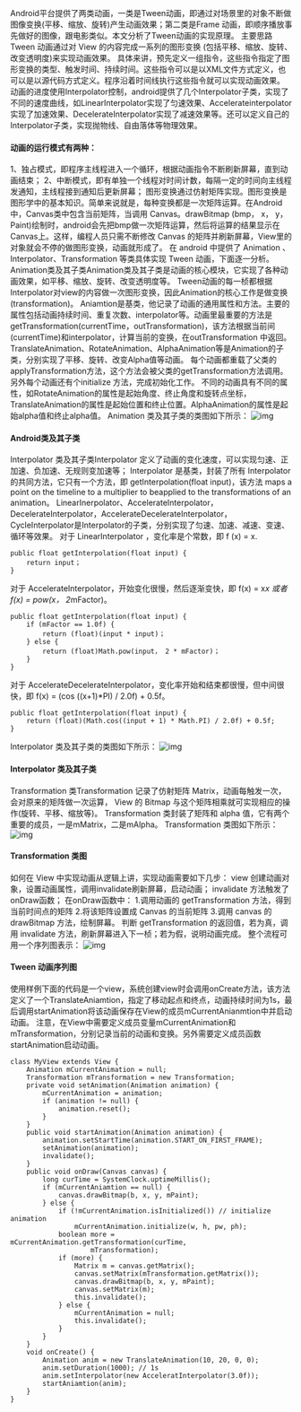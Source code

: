 Android平台提供了两类动画，一类是Tween动画，即通过对场景里的对象不断做图像变换(平移、缩放、旋转)产生动画效果；第二类是Frame 动画，即顺序播放事先做好的图像，跟电影类似。本文分析了Tween动画的实现原理。
主要思路Tween 动画通过对 View 的内容完成一系列的图形变换 (包括平移、缩放、旋转、改变透明度)来实现动画效果。
具体来讲，预先定义一组指令，这些指令指定了图形变换的类型、触发时间、持续时间。这些指令可以是以XML文件方式定义，也可以是以源代码方式定义。程序沿着时间线执行这些指令就可以实现动画效果。
动画的进度使用Interpolator控制，android提供了几个Interpolator子类，实现了不同的速度曲线，如LinearInterpolator实现了匀速效果、Accelerateinterpolator实现了加速效果、DecelerateInterpolator实现了减速效果等。还可以定义自己的Interpolator子类，实现抛物线、自由落体等物理效果。
#### 动画的运行模式有两种：
1、独占模式，即程序主线程进入一个循环，根据动画指令不断刷新屏幕，直到动画结束；
2、中断模式，即有单独一个线程对时间计数，每隔一定的时间向主线程发通知，主线程接到通知后更新屏幕；
图形变换通过仿射矩阵实现。图形变换是图形学中的基本知识。简单来说就是，每种变换都是一次矩阵运算。在Android中，Canvas类中包含当前矩阵，当调用 Canvas。drawBitmap (bmp， x， y， Paint)绘制时，android会先把bmp做一次矩阵运算，然后将运算的结果显示在Canvas上。这样，编程人员只需不断修改 Canvas 的矩阵并刷新屏幕，View里的对象就会不停的做图形变换，动画就形成了。
在 android 中提供了 Animation 、 Interpolator、Transformation 等类具体实现 Tween 动画，下面逐一分析。
Animation类及其子类Animation类及其子类是动画的核心模块，它实现了各种动画效果，如平移、缩放、旋转、改变透明度等。
Tween动画的每一桢都根据Interpolator对view的内容做一次图形变换，因此Animation的核心工作是做变换(transformation)。
Aniamtion是基类，他记录了动画的通用属性和方法。主要的属性包括动画持续时间、重复次数、interpolator等。动画里最重要的方法是getTransformation(currentTime，outTransformation)，该方法根据当前间(currentTime)和interpolator，计算当前的变换，在outTransformation 中返回。
TranslateAnimation、RotateAnimation、AlphaAnimation等是Animation的子类，分别实现了平移、旋转、改变Alpha值等动画。
每个动画都重载了父类的applyTransformation方法，这个方法会被父类的getTransformation方法调用。另外每个动画还有个initialize 方法，完成初始化工作。
不同的动画具有不同的属性，如RotateAnimation的属性是起始角度、终止角度和旋转点坐标，TranslateAnimation的属性是起始位置和终止位置。AlphaAnimation的属性是起始alpha值和终止alpha值。
Animation 类及其子类的类图如下所示：
![img](P)  
#### Android类及其子类
Interpolator 类及其子类Interpolator 定义了动画的变化速度，可以实现匀速、正加速、负加速、无规则变加速等；
Interpolator 是基类，封装了所有 Interpolator 的共同方法，它只有一个方法，即 getInterpolation(float input)，该方法 maps a point on the timeline to a multiplier to beapplied to the transformations of an animation。
LinearInerpolator、AccelerateInterpolator，DecelerateInterpolator，AccelerateDecelerateInterpolator，CycleInterpolator是Interpolator的子类，分别实现了匀速、加速、减速、变速、循环等效果。
对于 LinearInterpolator ，变化率是个常数，即 f (x) = x.
```  
public float getInterpolation(float input) {
	return input；
}
```
对于 AccelerateInterpolator，开始变化很慢，然后逐渐变快，即  f(x) = x*x 或者 f(x) = pow(x， 2*mFactor)。　
```  
public float getInterpolation(float input) {
	if (mFactor == 1.0f) {
		return (float)(input * input)；
	} else {
		return (float)Math.pow(input， 2 * mFactor)；
	}
}
```
对于 AccelerateDecelerateInterpolator，变化率开始和结束都很慢，但中间很快，即 f(x) = (cos ((x+1)*PI) / 2.0f) + 0.5f。
```  
public float getInterpolation(float input) {
	return (float)(Math.cos((input + 1) * Math.PI) / 2.0f) + 0.5f;
}
```
Interpolator 类及其子类的类图如下所示：
![img](P)  
#### Interpolator 类及其子类
Transformation 类Transformation 记录了仿射矩阵 Matrix，动画每触发一次，会对原来的矩阵做一次运算， View 的 Bitmap 与这个矩阵相乘就可实现相应的操作(旋转、平移、缩放等)。
Transformation 类封装了矩阵和 alpha 值，它有两个重要的成员，一是mMatrix，二是mAlpha。
Transformation 类图如下所示：
![img](P)  
#### Transformation 类图
如何在 View 中实现动画从逻辑上讲，实现动画需要如下几步：
view 创建动画对象，设置动画属性，调用invalidate刷新屏幕，启动动画；
invalidate 方法触发了onDraw函数；
在onDraw函数中：
1.调用动画的 getTransformation 方法，得到当前时间点的矩阵
2.将该矩阵设置成 Canvas 的当前矩阵
3.调用 canvas 的 drawBitmap 方法，绘制屏幕。
判断 getTransformation 的返回值，若为真，调用 invalidate 方法，刷新屏幕进入下一桢；若为假，说明动画完成。
整个流程可用一个序列图表示：
![img](P)  
#### Tween 动画序列图
使用样例下面的代码是一个view，系统创建view时会调用onCreate方法，该方法定义了一个TranslateAniamtion，指定了移动起点和终点，动画持续时间为1s，最后调用startAnimation将该动画保存在View的成员mCurrentAnianmtion中并启动动画。
注意，在View中需要定义成员变量mCurrentAnimation和mTransformation，分别记录当前的动画和变换。另外需要定义成员函数startAnimation启动动画。
```  
class MyView extends View {
	Animation mCurrentAnimation = null;
	Transformation mTransformation = new Transformation;
	private void setAnimation(Animation animation) {
		mCurrentAnimation = animation;
		if (animation != null) {
			animation.reset();
		}
	}
	public void startAnimation(Animation animation) {
		animation.setStartTime(animation.START_ON_FIRST_FRAME);
		setAnimation(animation);
		invalidate();
	}
	public void onDraw(Canvas canvas) {
		long curTime = SystemClock.uptimeMillis();
		if (mCurrentAniamtion == null) {
			canvas.drawBitmap(b, x, y, mPaint);
		} else {
			if (!mCurrentAnimation.isInitialized()) // initialize animation
				mCurrentAnimation.initialize(w, h, pw, ph);
			boolean more = mCurrentAnimation.getTransformation(curTime,
					mTransformation);
			if (more) {
				Matrix m = canvas.getMatrix();
				canvas.setMatrix(mTransformation.getMatrix());
				canvas.drawBitmap(b, x, y, mPaint);
				canvas.setMatrix(m);
				this.invalidate();
			} else {
				mCurrentAnimation = null;
				this.invalidate();
			}
		}
	}
	void onCreate() {
		Animation anim = new TranslateAnimation(10, 20, 0, 0);
		anim.setDuration(1000); // 1s
		anim.setInterpolator(new AcceleratInterpolator(3.0f));
		startAniamtion(anim);
	}
}
```